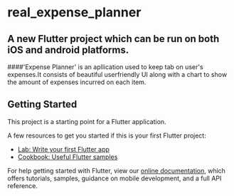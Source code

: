 # real_expense_planner

## A new Flutter project which can be run on both iOS and android platforms.
####'Expense Planner' is an apllication used to keep tab on user's expenses.It consists of beautiful userfriendly UI along with a chart to show the amount of expenses incurred on each item.

## Getting Started

This project is a starting point for a Flutter application.

A few resources to get you started if this is your first Flutter project:

- [Lab: Write your first Flutter app](https://flutter.dev/docs/get-started/codelab)
- [Cookbook: Useful Flutter samples](https://flutter.dev/docs/cookbook)

For help getting started with Flutter, view our
[online documentation](https://flutter.dev/docs), which offers tutorials,
samples, guidance on mobile development, and a full API reference.
